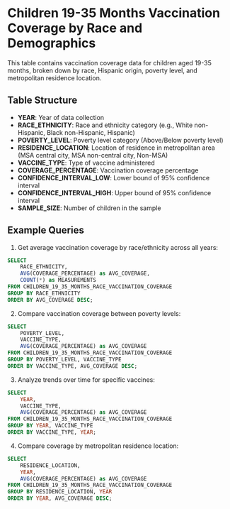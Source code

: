 # Children 19-35 Months Vaccination Coverage by Race and Demographics

This table contains vaccination coverage data for children aged 19-35 months, broken down by race, Hispanic origin, poverty level, and metropolitan residence location.

## Table Structure

- **YEAR**: Year of data collection
- **RACE_ETHNICITY**: Race and ethnicity category (e.g., White non-Hispanic, Black non-Hispanic, Hispanic)
- **POVERTY_LEVEL**: Poverty level category (Above/Below poverty level)
- **RESIDENCE_LOCATION**: Location of residence in metropolitan area (MSA central city, MSA non-central city, Non-MSA)
- **VACCINE_TYPE**: Type of vaccine administered
- **COVERAGE_PERCENTAGE**: Vaccination coverage percentage
- **CONFIDENCE_INTERVAL_LOW**: Lower bound of 95% confidence interval
- **CONFIDENCE_INTERVAL_HIGH**: Upper bound of 95% confidence interval
- **SAMPLE_SIZE**: Number of children in the sample

## Example Queries

1. Get average vaccination coverage by race/ethnicity across all years:
```sql
SELECT 
    RACE_ETHNICITY,
    AVG(COVERAGE_PERCENTAGE) as AVG_COVERAGE,
    COUNT(*) as MEASUREMENTS
FROM CHILDREN_19_35_MONTHS_RACE_VACCINATION_COVERAGE
GROUP BY RACE_ETHNICITY
ORDER BY AVG_COVERAGE DESC;
```

2. Compare vaccination coverage between poverty levels:
```sql
SELECT 
    POVERTY_LEVEL,
    VACCINE_TYPE,
    AVG(COVERAGE_PERCENTAGE) as AVG_COVERAGE
FROM CHILDREN_19_35_MONTHS_RACE_VACCINATION_COVERAGE
GROUP BY POVERTY_LEVEL, VACCINE_TYPE
ORDER BY VACCINE_TYPE, AVG_COVERAGE DESC;
```

3. Analyze trends over time for specific vaccines:
```sql
SELECT 
    YEAR,
    VACCINE_TYPE,
    AVG(COVERAGE_PERCENTAGE) as AVG_COVERAGE
FROM CHILDREN_19_35_MONTHS_RACE_VACCINATION_COVERAGE
GROUP BY YEAR, VACCINE_TYPE
ORDER BY VACCINE_TYPE, YEAR;
```

4. Compare coverage by metropolitan residence location:
```sql
SELECT 
    RESIDENCE_LOCATION,
    YEAR,
    AVG(COVERAGE_PERCENTAGE) as AVG_COVERAGE
FROM CHILDREN_19_35_MONTHS_RACE_VACCINATION_COVERAGE
GROUP BY RESIDENCE_LOCATION, YEAR
ORDER BY YEAR, AVG_COVERAGE DESC;
```